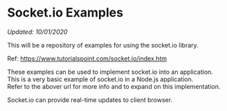 # Socket.io Examples
*Updated: 10/01/2020*

This will be a repository of examples for using the socket.io library.  

Ref: https://www.tutorialspoint.com/socket.io/index.htm

These examples can be used to implement socket.io into an application.  This is a very basic example of socket.io in a Node.js application.  
Refer to the abover url for more info and to expand on this implementation.  

Socket.io can provide real-time updates to client browser. 
